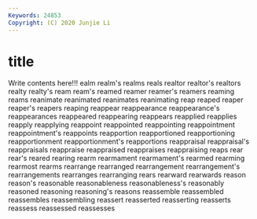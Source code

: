```yaml
---
Keywords: 24853
Copyright: (C) 2020 Junjie Li
---
```


# title

Write contents here!!!
ealm 
realm's 
realms 
reals 
realtor 
realtor's 
realtors
realty 
realty's 
ream 
ream's 
reamed 
reamer 
reamer's 
reamers 
reaming 
reams
reanimate 
reanimated 
reanimates 
reanimating 
reap 
reaped 
reaper 
reaper's 
reapers 
reaping
reappear 
reappearance 
reappearance's 
reappearances 
reappeared 
reappearing 
reappears 
reapplied 
reapplies 
reapply
reapplying 
reappoint 
reappointed 
reappointing 
reappointment 
reappointment's 
reappoints 
reapportion 
reapportioned 
reapportioning
reapportionment 
reapportionment's 
reapportions 
reappraisal 
reappraisal's 
reappraisals 
reappraise 
reappraised 
reappraises 
reappraising
reaps 
rear 
rear's 
reared 
rearing 
rearm 
rearmament 
rearmament's 
rearmed 
rearming
rearmost 
rearms 
rearrange 
rearranged 
rearrangement 
rearrangement's 
rearrangements 
rearranges 
rearranging 
rears
rearward 
rearwards 
reason 
reason's 
reasonable 
reasonableness 
reasonableness's 
reasonably 
reasoned 
reasoning
reasoning's 
reasons 
reassemble 
reassembled 
reassembles 
reassembling 
reassert 
reasserted 
reasserting 
reasserts
reassess 
reassessed 
reassesses 
